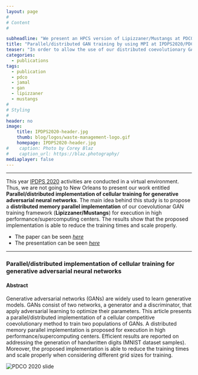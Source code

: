 ```yaml
---
layout: page
#
# Content
#

subheadline: "We present an HPCS version of Lipizzaner/Mustangs at PDCO2020 workshop of IPDPS 2020."
title: "Parallel/distributed GAN training by using MPI at IPDPS2020/PDCO2020"
teaser: "In order to allow the use of our distributed coevolutionary GAN training method, we have developed an MPI version of Lipizzaner/Mustangs, which is presented at IPDPS2020/PDCO2020."
categories:
  - publications
tags:
  - publication
  - pdco
  - jamal
  - gan
  - lipizzaner
  - mustangs
#
# Styling
#
header: no
image: 
    title: IPDPS2020-header.jpg
    thumb: blog/logos/waste-management-logo.gif
    homepage: IPDPS2020-header.jpg
#    caption: Photo by Corey Blaz
#    caption_url: https://blaz.photography/
mediaplayer: false
---
```







****

This year [IPDPS 2020](http://www.ipdps.org/ "IPDPS 2020") activities are conducted in a virtual environment.
Thus, we are not going to New Orleans to present our work entitled **Parallel/distributed implementation of cellular training for generative adversarial neural networks**.
The main idea behind this study is to propose a **distributed memory parallel implementation** of our coevolutionar GAN training framework (**Lipizzaner/Mustangs**) for execution in high performance/supercomputing centers.
The results show that the proposed implementation is able to reduce the training times and scale properly.

- The paper can be seen [*here*](https://arxiv.org/abs/2004.04633)
- The presentation can be seen [*here*](https://jamaltoutouh.github.io/downloads/PDCO2020.pdf)

---

### Parallel/distributed implementation of cellular training for generative adversarial neural networks
#### Abstract
Generative adversarial networks (GANs) are widely used to learn generative models. GANs consist of two networks, a generator and a discriminator, that apply adversarial learning to optimize their parameters. This article presents a parallel/distributed implementation of a cellular competitive coevolutionary method to train two populations of GANs. A distributed memory parallel implementation is proposed for execution in high performance/supercomputing centers. Efficient results are reported on addressing the generation of handwritten digits (MNIST dataset samples). Moreover, the proposed implementation is able to reduce the training times and scale properly when considering different grid sizes for training.

![PDCO 2020 slide](https://jamaltoutouh.github.io/images//PDCO2020-slide.jpg)



 
